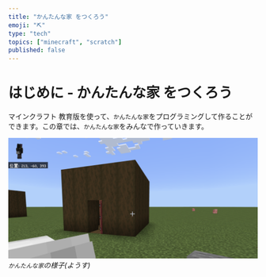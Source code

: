 ```yaml
---
title: "かんたんな家 をつくろう"
emoji: "⛏️"
type: "tech"
topics: ["minecraft", "scratch"]
published: false
---
```


# はじめに - かんたんな家 をつくろう
マインクラフト 教育版を使って、`かんたんな家`をプログラミングして作ることができます。この章では、`かんたんな家`をみんなで作っていきます。

![](/images/11_simple_house_build_town/2024-01-10-06-23-43.png)
*`かんたんな家`の様子(ようす)*

# 